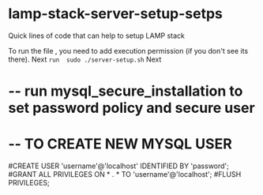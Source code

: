 # lamp-stack-server-setup-setps
Quick lines of code that can help to setup LAMP stack

To run the file , you need to add execution permission (if you don't see its there).
Next `run  sudo ./server-setup.sh`
Next
# -- run mysql_secure_installation to set password policy and secure user 
# -- TO CREATE NEW MYSQL USER
#CREATE USER 'username'@'localhost' IDENTIFIED BY 'password';
#GRANT ALL PRIVILEGES ON * . * TO 'username'@'localhost';
#FLUSH PRIVILEGES;
